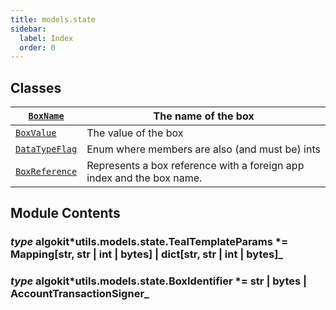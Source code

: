 ```yaml
---
title: models.state
sidebar:
  label: Index
  order: 0
---
```


## Classes

| [`BoxName`](BoxName.md#algokit_utils.models.state.BoxName)                | The name of the box                                                   |
| ------------------------------------------------------------------------- | --------------------------------------------------------------------- |
| [`BoxValue`](BoxValue.md#algokit_utils.models.state.BoxValue)             | The value of the box                                                  |
| [`DataTypeFlag`](DataTypeFlag.md#algokit_utils.models.state.DataTypeFlag) | Enum where members are also (and must be) ints                        |
| [`BoxReference`](BoxReference.md#algokit_utils.models.state.BoxReference) | Represents a box reference with a foreign app index and the box name. |

## Module Contents

### _type_ algokit*utils.models.state.TealTemplateParams *= Mapping[str, str | int | bytes] | dict[str, str | int | bytes]\_

### _type_ algokit*utils.models.state.BoxIdentifier *= str | bytes | AccountTransactionSigner\_
